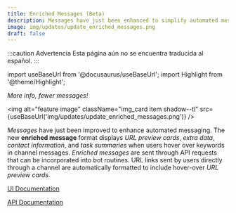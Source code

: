 ```yaml
---
title: Enriched Messages (Beta)
description: Messages have just been enhanced to simplify automated messaging. The new enriched message format includes URL preview cards, hover-over data, contact information, and task summaries. Send enriched messages through API requests that can be added to bot routines. Do more with less!
image: img/updates/update_enriched_messages.png
draft: false
---
```


:::caution Advertencia
Esta página aún no se encuentra traducida al español.
:::

import useBaseUrl from '@docusaurus/useBaseUrl'; 
import Highlight from '@theme/Highlight';

<div className="align-center">
<div className="card">
<div className="card__header">

<span className="hero__subtitle"><em>

More info, fewer messages!

</em></span>

</div>
<div className="card__image">

<img alt="feature image" className="img_card item shadow--tl" src={useBaseUrl('img/updates/update_enriched_messages.png')} />
<br/>

</div>
<div className="card__body">

_Messages_ have just been improved to enhance automated messaging. The new **enriched message** format displays _URL preview cards_, _extra data_, _contact information_, and _task summaries_ when users hover over keywords in channel messages. _Enriched messages_ are sent through API requests that can be incorporated into bot routines. URL links sent by users directly through a channel are automatically formatted to include hover-over _URL preview cards_.

</div>
<div className="card__footer text-center align-padding-center">

<a className="button button--info button--block" href="/docs/documentation/client/channels#enriched-messages">UI Documentation</a>
<br/>

<a className="button button--info button--block" href="/docs/documentation/api/communication/messages#enriched-message">API Documentation</a>
<br/>

</div>
</div>
</div>

